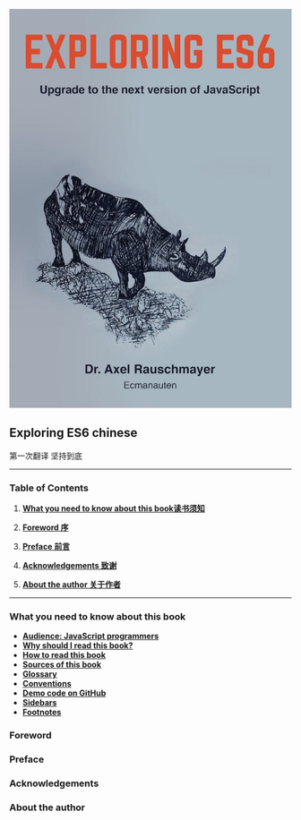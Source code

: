 ![Exploring ES6 cover](./cover.jpg)

## Exploring ES6 chinese


  第一次翻译 坚持到底

---

### Table of Contents
1. **[What you need to know about this book读书须知](#What-you-need-to-know-about-this-book)**

2. **[Foreword 序](#Foreword)**
3. **[Preface 前言](#Preface)**
4. **[Acknowledgements 致谢](#Acknowledgements)**
5. **[About the author 关于作者](#About-the-author)**








---

### What you need to know about this book

  * **[Audience\: JavaScript programmers](#Audience\:-JavaScript-programmers)**
  * **[Why should I read this book?](#Why-should-I-read-this-book)**
  * **[How to read this book](#How-to-read-this-book)**
  * **[Sources of this book](#Sources-of-this-book)**
  * **[Glossary](#Glossary)**
  * **[Conventions](#Conventions)**
  * **[Demo code on GitHub](#Demo-code-on-GitHub)**
  * **[Sidebars](#Sidebars)**
  * **[Footnotes](#Footnotes)**

### Foreword
### Preface
### Acknowledgements
### About the author
